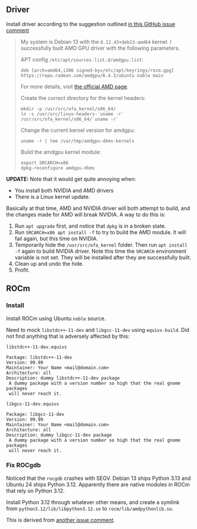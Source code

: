 ## Driver

Install driver according to the suggestion outlined [in this GitHub issue comment](https://github.com/ROCm/ROCm/issues/5111#issuecomment-3288690022)

> My system is Debian 13 with the `6.12.43+deb13-amd64` kernel. I successfully built AMD GPU driver with the following parameters.
> 
> APT config `/etc/apt/sources.list.d/amdgpu.list`:
> 
> ```
> deb [arch=amd64,i386 signed-by=/etc/apt/keyrings/rocm.gpg] https://repo.radeon.com/amdgpu/6.4.3/ubuntu noble main
> ```
> 
> For more details, visit [the official AMD page](https://rocm.docs.amd.com/projects/install-on-linux/en/latest/install/quick-start.html).
> 
> Create the correct directory for the kernel headers:
> 
> ```
> mkdir -p /usr/src/ofa_kernel/x86_64/
> ln -s /usr/src/linux-headers-`uname -r` /usr/src/ofa_kernel/x86_64/`uname -r`
> ```
> 
> Change the current kernel version for amdgpu:
> 
> ```
> uname -r | tee /var/tmp/amdgpu-dkms-kernels
> ```
> 
> Build the amdgpu kernel module:
> 
> ```
> export SRCARCH=x86
> dpkg-reconfigure amdgpu-dkms
> ```

**UPDATE:**
Note that it would get quite annoying when:
- You install both NVIDIA and AMD drivers
- There is a Linux kernel update.

Basically at that time, AMD and NVIDIA driver will both attempt to build, and the changes made for AMD will break NVIDIA. A way to do this is:

1. Run `apt upgrade` first, and notice that `dpkg` is in a broken state.
2. Run `SRCARCH=x86 apt install -f` to try to build the AMD module. It will fail again, but this time on NVIDIA.
3. Temporarily hide the `/usr/src/ofa_kernel` folder. Then run `apt install -f` again to build NVIDIA driver. Note this time the `SRCARCH` environment variable is not set. They will be installed after they are successfully built.
4. Clean up and undo the hide. 
5. Profit.

## ROCm

### Install

Install ROCm using Ubuntu `noble` source.

Need to mock `libstdc++-11-dev` and `libgcc-11-dev` using `equivs-build`. Did not find anything that is adversely affected by this:

`libstdc++-11-dev.equivs`
```
Package: libstdc++-11-dev
Version: 99.99
Maintainer: Your Name <mail@domain.com>
Architecture: all
Description: dummy libstdc++-11-dev package
 A dummy package with a version number so high that the real gnome packages
 will never reach it.
```

`libgcc-11-dev.equivs`
```
Package: libgcc-11-dev
Version: 99.99
Maintainer: Your Name <mail@domain.com>
Architecture: all
Description: dummy libgcc-11-dev package
 A dummy package with a version number so high that the real gnome packages
 will never reach it.
```

### Fix ROCgdb

Noticed that the `rocgdb` crashes with SEGV. Debian 13 ships Python 3.13 and Ubuntu 24 ships Python 3.12. Apparently there are native modules in ROCm that rely on Python 3.12.

Install Python 3.12 through whatever other means, and create a symlink from `python3.12/lib/libpython3.12.so` to `rocm/lib/amdpythonlib.so`. 

This is derived from [another issue comment](https://github.com/ROCm/ROCgdb/issues/32#issuecomment-2602896045).